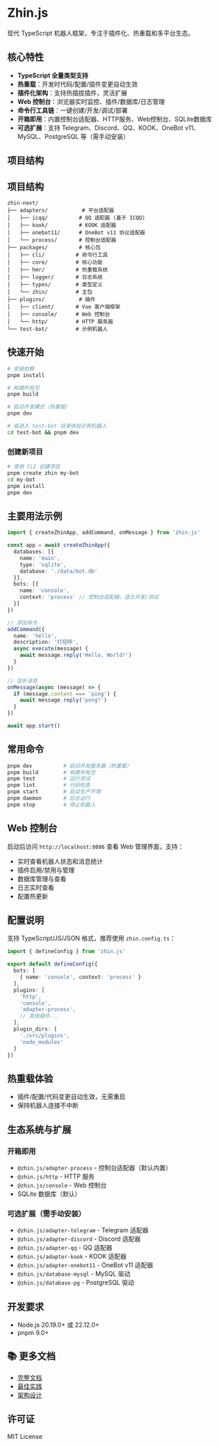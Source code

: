 
# Zhin.js

现代 TypeScript 机器人框架，专注于插件化、热重载和多平台生态。

## 核心特性

- **TypeScript 全量类型支持**
- **热重载**：开发时代码/配置/插件变更自动生效
- **插件化架构**：支持热插拔插件，灵活扩展
- **Web 控制台**：浏览器实时监控、插件/数据库/日志管理
- **命令行工具链**：一键创建/开发/调试/部署
- **开箱即用**：内置控制台适配器、HTTP服务、Web控制台、SQLite数据库
- **可选扩展**：支持 Telegram、Discord、QQ、KOOK、OneBot v11、MySQL、PostgreSQL 等（需手动安装）

## 项目结构

## 项目结构

```
zhin-next/
├── adapters/           # 平台适配器
│   ├── icqq/          # QQ 适配器 (基于 ICQQ)
│   ├── kook/          # KOOK 适配器
│   ├── onebot11/      # OneBot v11 协议适配器
│   └── process/       # 控制台适配器
├── packages/          # 核心包
│   ├── cli/          # 命令行工具
│   ├── core/         # 核心功能
│   ├── hmr/          # 热重载系统
│   ├── logger/       # 日志系统
│   ├── types/        # 类型定义
│   └── zhin/         # 主包
├── plugins/           # 插件
│   ├── client/       # Vue 客户端框架
│   ├── console/      # Web 控制台
│   └── http/         # HTTP 服务器
└── test-bot/         # 示例机器人
```


## 快速开始

```bash
# 安装依赖
pnpm install

# 构建所有包
pnpm build

# 启动开发模式（热重载）
pnpm dev

# 或进入 test-bot 目录体验示例机器人
cd test-bot && pnpm dev
```


### 创建新项目

```bash
# 使用 CLI 创建项目
pnpm create zhin my-bot
cd my-bot
pnpm install
pnpm dev
```


## 主要用法示例

```typescript
import { createZhinApp, addCommand, onMessage } from 'zhin.js'

const app = await createZhinApp({
  databases: [{
    name: 'main',
    type: 'sqlite',
    database: './data/bot.db'
  }],
  bots: [{
    name: 'console',
    context: 'process' // 控制台适配器，适合开发/测试
  }]
})

// 添加命令
addCommand({
  name: 'hello',
  description: '打招呼',
  async execute(message) {
    await message.reply('Hello, World!')
  }
})

// 监听消息
onMessage(async (message) => {
  if (message.content === 'ping') {
    await message.reply('pong!')
  }
})

await app.start()
```


## 常用命令

```bash
pnpm dev          # 启动开发服务器（热重载）
pnpm build        # 构建所有包
pnpm test         # 运行测试
pnpm lint         # 代码检查
pnpm start        # 启动生产环境
pnpm daemon       # 后台运行
pnpm stop         # 停止机器人
```


## Web 控制台

启动后访问 `http://localhost:8086` 查看 Web 管理界面，支持：

- 实时查看机器人状态和消息统计
- 插件启用/禁用与管理
- 数据库管理与查看
- 日志实时查看
- 配置热更新


## 配置说明

支持 TypeScript/JS/JSON 格式，推荐使用 `zhin.config.ts`：

```typescript
import { defineConfig } from 'zhin.js'

export default defineConfig({
  bots: [
    { name: 'console', context: 'process' }
  ],
  plugins: [
    'http',
    'console',
    'adapter-process',
    // 其他插件...
  ],
  plugin_dirs: [
    './src/plugins',
    'node_modules'
  ]
})
```


## 热重载体验

- 插件/配置/代码变更自动生效，无需重启
- 保持机器人连接不中断


## 生态系统与扩展

### 开箱即用
- `@zhin.js/adapter-process` - 控制台适配器（默认内置）
- `@zhin.js/http` - HTTP 服务
- `@zhin.js/console` - Web 控制台
- SQLite 数据库（默认）

### 可选扩展（需手动安装）
- `@zhin.js/adapter-telegram` - Telegram 适配器
- `@zhin.js/adapter-discord` - Discord 适配器
- `@zhin.js/adapter-qq` - QQ 适配器
- `@zhin.js/adapter-kook` - KOOK 适配器
- `@zhin.js/adapter-onebot11` - OneBot v11 适配器
- `@zhin.js/database-mysql` - MySQL 驱动
- `@zhin.js/database-pg` - PostgreSQL 驱动


## 开发要求
- Node.js 20.19.0+ 或 22.12.0+
- pnpm 9.0+


## 📚 更多文档
- [完整文档](./docs/)
- [最佳实践](./docs/guide/best-practices.md)
- [架构设计](./docs/guide/architecture.md)

## 许可证
MIT License